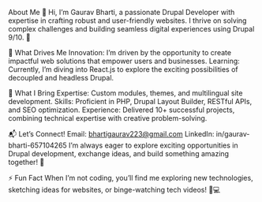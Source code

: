 About Me 👋
Hi, I’m Gaurav Bharti, a passionate Drupal Developer with expertise in crafting robust and user-friendly websites. I thrive on solving complex challenges and building seamless digital experiences using Drupal 9/10. 🚀

🌟 What Drives Me
Innovation: I’m driven by the opportunity to create impactful web solutions that empower users and businesses.
Learning: Currently, I’m diving into React.js to explore the exciting possibilities of decoupled and headless Drupal.

💼 What I Bring
Expertise: Custom modules, themes, and multilingual site development.
Skills: Proficient in PHP, Drupal Layout Builder, RESTful APIs, and SEO optimization.
Experience: Delivered 10+ successful projects, combining technical expertise with creative problem-solving.

📬 Let’s Connect!
Email: bhartigaurav223@gmail.com
LinkedIn: in/gaurav-bharti-657104265
I’m always eager to explore exciting opportunities in Drupal development, exchange ideas, and build something amazing together! 🌟

⚡ Fun Fact
When I’m not coding, you’ll find me exploring new technologies, sketching ideas for websites, or binge-watching tech videos! 🎨💻
